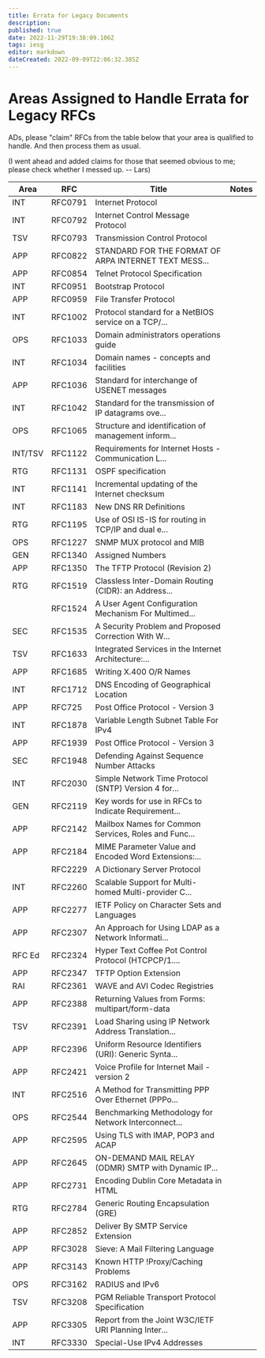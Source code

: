 ```yaml
---
title: Errata for Legacy Documents
description: 
published: true
date: 2022-11-29T19:38:09.106Z
tags: iesg
editor: markdown
dateCreated: 2022-09-09T22:06:32.385Z
---
```


#  Areas Assigned to Handle Errata for Legacy RFCs 

ADs, please "claim" RFCs from the table below that your area is qualified to handle. And then process them as usual.

(I went ahead and added claims for those that seemed obvious to me; please check whether I messed up. -- Lars)

| Area | RFC | Title  | Notes |
| --- | --- | --- | --- |
| INT   | RFC0791   | Internet Protocol   |             |
| INT   | RFC0792   | Internet Control Message Protocol  |       |
| TSV   | RFC0793   | Transmission Control Protocol  |             |
| APP   | RFC0822   | STANDARD FOR THE FORMAT OF ARPA INTERNET TEXT MESS... |  |
| APP  | RFC0854   | Telnet Protocol Specification            | |
| INT  | RFC0951   | Bootstrap Protocol   |   |
| APP  | RFC0959   | File Transfer Protocol |             |
| INT  | RFC1002   | Protocol standard for a NetBIOS service on a TCP/... |   | 
| OPS  | RFC1033   | Domain administrators operations guide  | |
| INT  | RFC1034   | Domain names - concepts and facilities   |             |
| APP  | RFC1036   | Standard for interchange of USENET messages  |         |
| INT  | RFC1042   | Standard for the transmission of IP datagrams ove...  |             |          
| OPS  | RFC1065   | Structure and identification of management inform...  |             |          
| INT/TSV | RFC1122 | Requirements for Internet Hosts - Communication L...  |             |           
| RTG  | RFC1131   | OSPF specification   |   | 
| INT  | RFC1141   | Incremental updating of the Internet checksum  |             |       
| INT  | RFC1183   | New DNS RR Definitions         |             |
| RTG  | RFC1195   | Use of OSI IS-IS for routing in TCP/IP and dual e...   |             |           
| OPS  | RFC1227   | SNMP MUX protocol and MIB          |             |
| GEN  | RFC1340   | Assigned Numbers           |             |
| APP  | RFC1350 | The TFTP Protocol (Revision 2)     |             |
| RTG  | RFC1519 | Classless Inter-Domain Routing (CIDR): an Address...  |             |           
|     | RFC1524 | A User Agent Configuration Mechanism For Multimed... |             |           
| SEC | RFC1535   | A Security Problem and Proposed Correction With W...  |             |           
| TSV | RFC1633   | Integrated Services in the Internet Architecture:...  |             |           
| APP | RFC1685   | Writing X.400 O/R Names         |             |
| INT | RFC1712   | DNS Encoding of Geographical Location     |             |
| APP | RFC725   | Post Office Protocol - Version 3       |             |
| INT | RFC1878  | Variable Length Subnet Table For IPv4     |             |
| APP | RFC1939  | Post Office Protocol - Version 3        |             |
| SEC | RFC1948  | Defending Against Sequence Number Attacks     |             |
| INT | RFC2030   | Simple Network Time Protocol (SNTP) Version 4 for...   |             |          
| GEN | RFC2119   | Key words for use in RFCs to Indicate Requirement...  |             |          
| APP | RFC2142   | Mailbox Names for Common Services, Roles and Func...   |             |          
| APP | RFC2184   | MIME Parameter Value and Encoded Word Extensions:...  |             |          
|   | RFC2229   | A Dictionary Server Protocol           |             |
| INT | RFC2260   | Scalable Support for Multi-homed Multi-provider C...   |             |          
| APP | RFC2277   | IETF Policy on Character Sets and Languages   |             |
| APP | RFC2307   | An Approach for Using LDAP as a Network Informati...   |             |          
| RFC Ed | RFC2324   | Hyper Text Coffee Pot Control Protocol (HTCPCP/1....   |             |           
| APP  | RFC2347   | TFTP Option Extension            |             |
| RAI  | RFC2361   | WAVE and AVI Codec Registries         |             |
| APP | RFC2388   | Returning Values from Forms: multipart/form-data   |             |     
| TSV | RFC2391   | Load Sharing using IP Network Address Translation...  |             |           
| APP | RFC2396   | Uniform Resource Identifiers (URI): Generic Synta...   |             |           
| APP | RFC2421   | Voice Profile for Internet Mail - version 2   |             |
| INT | RFC2516   | A Method for Transmitting PPP Over Ethernet (PPPo...   |             |           
| OPS | RFC2544   | Benchmarking Methodology for Network Interconnect...  |             |           
| APP | RFC2595   | Using TLS with IMAP, POP3 and ACAP      |             |
| APP | RFC2645  | ON-DEMAND MAIL RELAY (ODMR) SMTP with Dynamic IP...   |             |
| APP | RFC2731  | Encoding Dublin Core Metadata in HTML   |             |
| RTG | RFC2784  | Generic Routing Encapsulation (GRE)     |             |
| APP | RFC2852  | Deliver By SMTP Service Extension     |             |
| APP | RFC3028  | Sieve: A Mail Filtering Language   |             |
| APP | RFC3143  | Known HTTP !Proxy/Caching Problems       |             |
| OPS | RFC3162  | RADIUS and IPv6      |             |
| TSV | RFC3208  | PGM Reliable Transport Protocol Specification    |             |
| APP  | RFC3305  | Report from the Joint W3C/IETF URI Planning Inter... |             |
| INT | RFC3330  | Special-Use IPv4 Addresses   |             |

